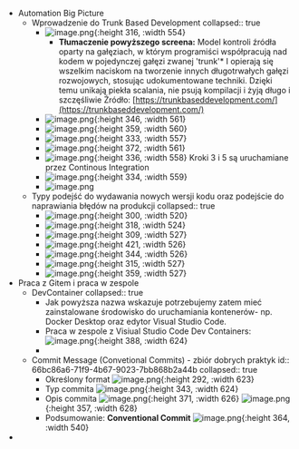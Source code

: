 - Automation Big Picture
	- Wprowadzenie do Trunk Based Development
	  collapsed:: true
		- ![image.png](../assets/image_1723200178131_0.png){:height 316, :width 554}
			- **Tłumaczenie powyższego screena:**
			  Model kontroli źródła oparty na gałęziach, w którym programiści współpracują nad kodem w pojedynczej gałęzi zwanej 'trunk'*
			  I opierają się wszelkim naciskom na tworzenie innych długotrwałych gałęzi rozwojowych, stosując udokumentowane techniki.
			  Dzięki temu unikają piekła scalania, nie psują kompilacji i żyją długo i szczęśliwie
			  Źródło: [https://trunkbaseddevelopment.com/](https://trunkbaseddevelopment.com/)
		- ![image.png](../assets/image_1723200569389_0.png){:height 346, :width 561}
		- ![image.png](../assets/image_1723200733093_0.png){:height 359, :width 560}
		- ![image.png](../assets/image_1723200805330_0.png){:height 333, :width 557}
		- ![image.png](../assets/image_1723200948877_0.png){:height 372, :width 561}
		- ![image.png](../assets/image_1723201150730_0.png){:height 336, :width 558}
		  Kroki 3 i 5 są uruchamiane przez Continous Integration
		- ![image.png](../assets/image_1723201332562_0.png){:height 334, :width 559}
		- ![image.png](../assets/image_1723201396617_0.png)
	- Typy podejść do wydawania nowych wersji kodu oraz podejście do naprawiania błędów na produkcji
	  collapsed:: true
		- ![image.png](../assets/image_1723201898430_0.png){:height 300, :width 520}
		- ![image.png](../assets/image_1723201937726_0.png){:height 318, :width 524}
		- ![image.png](../assets/image_1723202000768_0.png){:height 309, :width 527}
		- ![image.png](../assets/image_1723202109784_0.png){:height 421, :width 526}
		- ![image.png](../assets/image_1723202215585_0.png){:height 344, :width 526}
		- ![image.png](../assets/image_1723202291515_0.png){:height 315, :width 527}
		- ![image.png](../assets/image_1723202369404_0.png){:height 359, :width 527}
- Praca z Gitem i praca w zespole
	- DevContainer
	  collapsed:: true
		- Jak powyższa nazwa wskazuje potrzebujemy zatem mieć zainstalowane środowisko do uruchamiania kontenerów- np. Docker Desktop oraz edytor Visual Studio Code.
		- Praca w zespole z Visiual Studio Code Dev Containers:
		  ![image.png](../assets/image_1723626701773_0.png){:height 388, :width 624}
		-
	- Commit Message (Convetional Commits) - zbiór dobrych praktyk
	  id:: 66bc86a6-71f9-4b67-9023-7bb868b2a44b
	  collapsed:: true
		- Określony format
		  ![image.png](../assets/image_1723631791729_0.png){:height 292, :width 623}
		- Typ commita
		  ![image.png](../assets/image_1723631957747_0.png){:height 343, :width 624}
		- Opis commita
		  ![image.png](../assets/image_1723632097221_0.png){:height 371, :width 626}
		  ![image.png](../assets/image_1723632187162_0.png){:height 357, :width 628}
		- Podsumowanie: **Conventional Commit**
		  ![image.png](../assets/image_1723632287994_0.png){:height 364, :width 540}
-